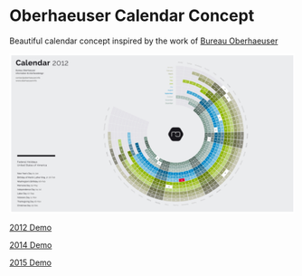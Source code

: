 # Oberhaeuser Calendar Concept

Beautiful calendar concept inspired by the work of [Bureau Oberhaeuser](https://www.behance.net/gallery/oberhaeuserinfo-calendar-2013/5761467)

![Calendar Preview](https://github.com/rodleviton/calendar/blob/master/calendar-preview.png)

[2012 Demo](http://www.rodneyleviton.com/calendar/#/2012)

[2014 Demo](http://www.rodneyleviton.com/calendar/#/2014)

[2015 Demo](http://www.rodneyleviton.com/calendar/#/2015)
